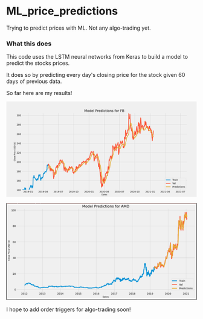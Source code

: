 # ML_price_predictions
Trying to predict prices with ML. Not any algo-trading yet.

### What this does
This code uses the LSTM neural networks from Keras to build a model to predict the stocks prices.

It does so by predicting every day's closing price for the stock given 60 days of previous data.

So far here are my results!

![FaceBook results](images/fb.png)

![AMD results](images/AMD.PNG)

I hope to add order triggers for algo-trading soon!
